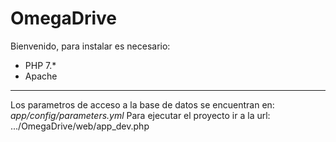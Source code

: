 OmegaDrive
========================
Bienvenido, para instalar es necesario:
* PHP 7.*
* Apache
---------------------
Los parametros de acceso a la base de datos se encuentran en:
*app/config/parameters.yml*
Para ejecutar el proyecto ir a la url:
.../OmegaDrive/web/app_dev.php
